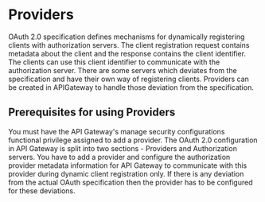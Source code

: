 # Providers

OAuth 2.0 specification defines mechanisms for dynamically registering clients with authorization servers. The client registration request contains metadata about the client and the
response contains the client identifier. The clients can use this client identifier to communicate with the authorization server. There are some servers which deviates from the specification
and have their own way of registering clients. Providers can be created in APIGateway to handle those deviation from the specification.

## Prerequisites for using Providers

You must have the API Gateway's manage security configurations functional privilege assigned to add a provider. The OAuth 2.0 configuration in API Gateway is split into two sections - 
Providers and Authorization servers. You have to add a provider and configure the authorization provider metadata information for API Gateway to communicate with this  provider during dynamic client 
registration only. If there is any deviation from the actual OAuth specification then the provider has to be configured for these deviations.